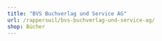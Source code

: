 ```yaml
---
title: "BVS Buchverlag und Service AG"
url: /rapperswil/bvs-buchverlag-und-service-ag/
shop: Bücher
---
```

